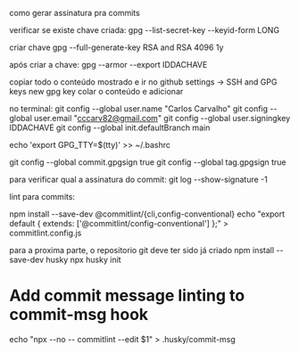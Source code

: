 como gerar assinatura pra commits

verificar se existe chave criada:
gpg --list-secret-key --keyid-form LONG

criar chave
gpg --full-generate-key
RSA and RSA
4096
1y

após criar a chave:
gpg --armor --export IDDACHAVE

copiar todo o conteúdo mostrado e ir no github
settings -> SSH and GPG keys
new gpg key
colar o conteúdo e adicionar

no terminal:
git config --global user.name "Carlos Carvalho"
git config --global user.email "cccarv82@gmail.com"
git config --global user.signingkey IDDACHAVE
git config --global init.defaultBranch main

echo 'export GPG_TTY=$(tty)' >> ~/.bashrc

git config --global commit.gpgsign true
git config --global tag.gpgsign true

para verificar qual a assinatura do commit:
git log --show-signature -1

lint para commits:

npm install --save-dev @commitlint/{cli,config-conventional}
echo "export default { extends: ['@commitlint/config-conventional'] };" > commitlint.config.js

para a proxima parte, o repositorio git deve ter sido já criado
npm install --save-dev husky
npx husky init

# Add commit message linting to commit-msg hook

echo "npx --no -- commitlint --edit \$1" > .husky/commit-msg
